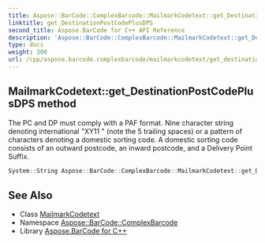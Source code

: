```yaml
---
title: Aspose::BarCode::ComplexBarcode::MailmarkCodetext::get_DestinationPostCodePlusDPS method
linktitle: get_DestinationPostCodePlusDPS
second_title: Aspose.BarCode for C++ API Reference
description: 'Aspose::BarCode::ComplexBarcode::MailmarkCodetext::get_DestinationPostCodePlusDPS method. The PC and DP must comply with a PAF format. Nine character string denoting international "XY11     " (note the 5 trailing spaces) or a pattern of characters denoting a domestic sorting code. A domestic sorting code consists of an outward postcode, an inward postcode, and a Delivery Point Suffix in C++.'
type: docs
weight: 300
url: /cpp/aspose.barcode.complexbarcode/mailmarkcodetext/get_destinationpostcodeplusdps/
---
```

## MailmarkCodetext::get_DestinationPostCodePlusDPS method


The PC and DP must comply with a PAF format. Nine character string denoting international "XY11     " (note the 5 trailing spaces) or a pattern of characters denoting a domestic sorting code. A domestic sorting code consists of an outward postcode, an inward postcode, and a Delivery Point Suffix.

```cpp
System::String Aspose::BarCode::ComplexBarcode::MailmarkCodetext::get_DestinationPostCodePlusDPS() const
```

## See Also

* Class [MailmarkCodetext](../)
* Namespace [Aspose::BarCode::ComplexBarcode](../../)
* Library [Aspose.BarCode for C++](../../../)
